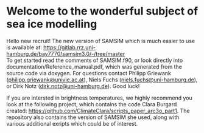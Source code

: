 # Welcome to the wonderful subject of sea ice modelling


Hello new recruit! The new version of SAMSIM which is much easier to use is available at: https://gitlab.rrz.uni-hamburg.de/bay7770/samsim3.0/-/tree/master  
To get started read the comments of SAMSIM.f90, or look directly into documentation/Reference_manual.pdf, which was generated from the source code via doxygen. For questions contact Philipp Griewank (philipp.griewank@univie.ac.at), Niels Fuchs (niels.fuchs@uni-hamburg.de), or Dirk Notz (dirk.notz@uni-hamburg.de). Good luck!

If you are intersted in brightness temperatures, we highly recommend you look at the following project, which contains the code Clara Burgard created: https://github.com/ClimateClara/scripts_paper_arc3o_part1. The repository also contains the version of SAMSIM she used, along with various additional exripts which could be of interest. 




